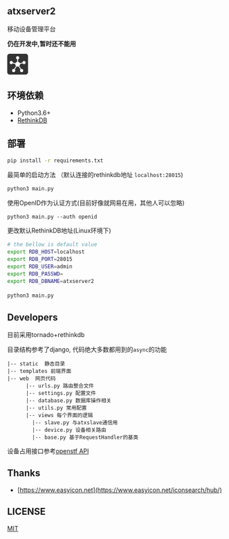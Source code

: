 ## atxserver2
移动设备管理平台

**仍在开发中,暂时还不能用**

![img](static/favicon-dark.png)

## 环境依赖
- Python3.6+
- [RethinkDB](https://rethinkdb.com/)


## 部署
```bash
pip install -r requirements.txt
```

最简单的启动方法 （默认连接的rethinkdb地址 `localhost:28015`)

```bash
python3 main.py
```

使用OpenID作为认证方式(目前好像就网易在用，其他人可以忽略)

```
python3 main.py --auth openid
```

更改默认RethinkDB地址(Linux环境下)

```bash
# the bellow is default value
export RDB_HOST=localhost
export RDB_PORT=28015
export RDB_USER=admin
export RDB_PASSWD=
export RDB_DBNAME=atxserver2

python3 main.py
```

## Developers
目前采用tornado+rethinkdb

目录结构参考了django, 代码绝大多数都用到的`async`的功能

```
|-- static  静态目录
|-- templates 前端界面
|-- web  网页代码
      |-- urls.py 路由整合文件
      |-- settings.py 配置文件
      |-- database.py 数据库操作相关
      |-- utils.py 常用配置
      |-- views 每个界面的逻辑
        |-- slave.py 与atxslave通信用
        |-- device.py 设备相关路由
        |-- base.py 基于RequestHandler的基类
```

设备占用接口参考[openstf API](https://github.com/openstf/stf/blob/master/doc/API.md)

## Thanks
- [https://www.easyicon.net](https://www.easyicon.net/iconsearch/hub/)

## LICENSE
[MIT](LICENSE)
